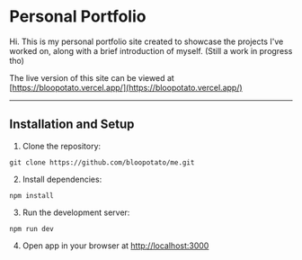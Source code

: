 # Personal Portfolio
Hi. This is my personal portfolio site created to showcase the projects I've worked on, along with a brief introduction of myself. (Still a work in progress tho)

The live version of this site can be viewed at [https://bloopotato.vercel.app/](https://bloopotato.vercel.app/)

---
## Installation and Setup
1. Clone the repository:
```
git clone https://github.com/bloopotato/me.git
```
2. Install dependencies:
```
npm install
```
3. Run the development server:
```
npm run dev
```
4. Open app in  your browser at [http://localhost:3000](http://localhost:3000)
